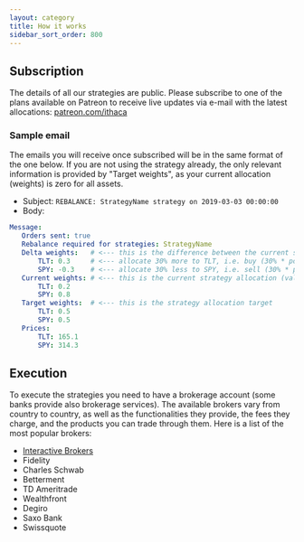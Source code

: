 ```yaml
---
layout: category
title: How it works
sidebar_sort_order: 800
---
```


## Subscription
The details of all our strategies are public. Please subscribe to one of the plans available on Patreon to receive live updates via e-mail with the latest allocations: [patreon.com/ithaca](https://www.patreon.com/ithaca "Go to Patreon page")

### Sample email
The emails you will receive once subscribed will be in the same format of the one below. If you are not using the strategy already, the only relevant information is provided by "Target weights", as your current allocation (weights) is zero for all assets.

- Subject: ```REBALANCE: StrategyName strategy on 2019-03-03 00:00:00```
- Body:
```yaml
Message:
   Orders sent: true
   Rebalance required for strategies: StrategyName
   Delta weights:   # <--- this is the difference between the current strategy allocation and the target allocation
       TLT: 0.3     # <--- allocate 30% more to TLT, i.e. buy (30% * portfolio value) worth of TLT
       SPY: -0.3    # <--- allocate 30% less to SPY, i.e. sell (30% * portfolio value) worth of SPY
   Current weights: # <--- this is the current strategy allocation (valid only if you are already using the strategy)
       TLT: 0.2
       SPY: 0.8
   Target weights:  # <--- this is the strategy allocation target
       TLT: 0.5
       SPY: 0.5
   Prices:
       TLT: 165.1
       SPY: 314.3
```

## Execution
To execute the strategies you need to have a brokerage account (some banks provide also brokerage services). The available brokers vary from country to country, as well as the functionalities they provide, the fees they charge, and the products you can trade through them. Here is a list of the most popular brokers:

- [Interactive Brokers](https://www.interactivebrokers.com)
- Fidelity
- Charles Schwab
- Betterment
- TD Ameritrade
- Wealthfront
- Degiro
- Saxo Bank
- Swissquote
